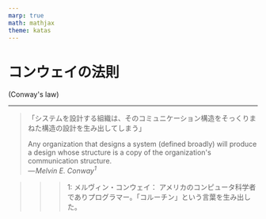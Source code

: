 ```yaml
---
marp: true
math: mathjax
theme: katas
---
```

<!-- 
size: 16:9
paginate: true
-->
<!-- header: 勉強会# ― エンジニアとしての解像度を高めるための勉強会-->

# コンウェイの法則
(Conway's law)

---

> 「システムを設計する組織は、そのコミュニケーション構造をそっくりまねた構造の設計を生み出してしまう」
>
> Any organization that designs a system (defined broadly) will produce a design whose structure is a copy of the organization's communication structure.  
> — _Melvin E. Conway$^1$_

>>> 1: メルヴィン・コンウェイ： アメリカのコンピュータ科学者でありプログラマー。「コルーチン」という言葉を生み出した。